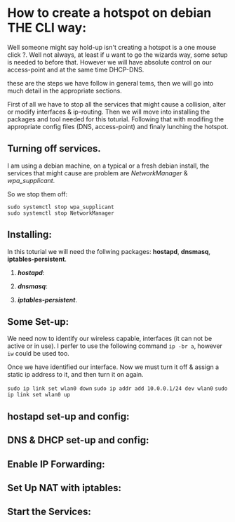# How to create a hotspot on debian THE CLI way:

Well someone might say hold-up isn't creating a hotspot is a one mouse click ?. Well not always, at least if u want to go the wizards way, some setup is needed to before that. However we will have absolute control on our access-point and at the same time DHCP-DNS.

these are the steps we have follow in general tems, then we will go into much detail in the appropriate sections.


First of all we have to stop all the services that might cause a collision, alter  or modify interfaces & ip-routing. Then we will move into installing the packages and tool needed for this toturial. Following that with modifing the appropriate config files (DNS, access-point) and finaly lunching the hotspot.


## Turning off services.

I am using a debian machine, on a typical or a fresh debian install, the services that might cause are problem are *NetworkManager* & *wpa_supplicant*.

So we stop them off:
```
sudo systemctl stop wpa_supplicant
sudo systemctl stop NetworkManager
```

## Installing:

In this toturial we will need the follwing packages: **hostapd**, **dnsmasq**, **iptables-persistent**.

1. ***hostapd***:

2. ***dnsmasq***:

3. ***iptables-persistent***.

## Some Set-up:

We need now to identify our wireless capable, interfaces (it can not be active or in use). I perfer to use the following command `ip -br a`, however `iw` could be used too.

Once we have identified our interface. Now we must turn it off & assign a static ip address to it, and then turn it on again.

`sudo ip link set wlan0 down`
`sudo ip addr add 10.0.0.1/24 dev wlan0`
`sudo ip link set wlan0 up`

## hostapd set-up and config:


## DNS & DHCP set-up and config:


## Enable IP Forwarding:


## Set Up NAT with iptables:


## Start the Services:
